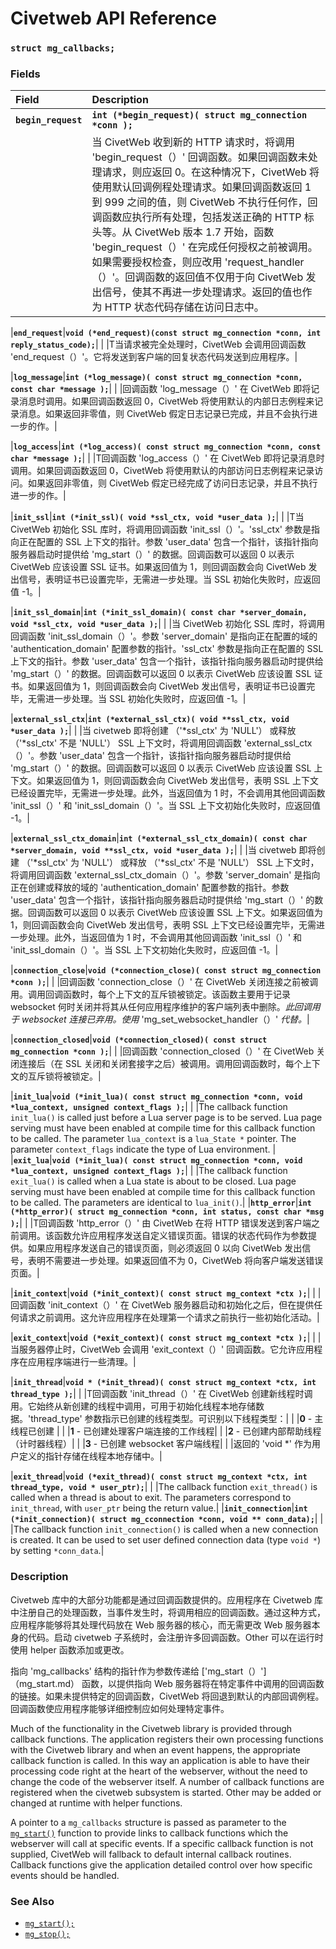 # Civetweb API Reference

### `struct mg_callbacks;`

### Fields

| Field | Description |
| :--- | :--- |
|**`begin_request`**|**`int (*begin_request)( struct mg_connection *conn );`**|
| |当 CivetWeb 收到新的 HTTP 请求时，将调用 'begin_request（）' 回调函数。如果回调函数未处理请求，则应返回 0。在这种情况下，CivetWeb 将使用默认回调例程处理请求。如果回调函数返回 1 到 999 之间的值，则 CivetWeb 不执行任何作，回调函数应执行所有处理，包括发送正确的 HTTP 标头等。从 CivetWeb 版本 1.7 开始，函数 'begin_request（）' 在完成任何授权之前被调用。如果需要授权检查，则应改用 'request_handler（）'。回调函数的返回值不仅用于向 CivetWeb 发出信号，使其不再进一步处理请求。返回的值也作为 HTTP 状态代码存储在访问日志中。 |

|**`end_request`**|**`void (*end_request)(const struct mg_connection *conn, int reply_status_code);`**|
| |T当请求被完全处理时，CivetWeb 会调用回调函数 'end_request（）'。它将发送到客户端的回复状态代码发送到应用程序。|

|**`log_message`**|**`int (*log_message)( const struct mg_connection *conn, const char *message );`**|
| |回调函数 'log_message（）' 在 CivetWeb 即将记录消息时调用。如果回调函数返回 0，CivetWeb 将使用默认的内部日志例程来记录消息。如果返回非零值，则 CivetWeb 假定日志记录已完成，并且不会执行进一步的作。|

|**`log_access`**|**`int (*log_access)( const struct mg_connection *conn, const char *message );`**|
| |T回调函数 'log_access（）' 在 CivetWeb 即将记录消息时调用。如果回调函数返回 0，CivetWeb 将使用默认的内部访问日志例程来记录访问。如果返回非零值，则 CivetWeb 假定已经完成了访问日志记录，并且不执行进一步的作。|

|**`init_ssl`**|**`int (*init_ssl)( void *ssl_ctx, void *user_data );`**|
| |T当 CivetWeb 初始化 SSL 库时，将调用回调函数 'init_ssl（）'。'ssl_ctx' 参数是指向正在配置的 SSL 上下文的指针。参数 'user_data' 包含一个指针，该指针指向服务器启动时提供给 'mg_start（）' 的数据。回调函数可以返回 0 以表示 CivetWeb 应该设置 SSL 证书。如果返回值为 1，则回调函数会向 CivetWeb 发出信号，表明证书已设置完毕，无需进一步处理。当 SSL 初始化失败时，应返回值 -1。|

|**`init_ssl_domain`**|**`int (*init_ssl_domain)( const char *server_domain, void *ssl_ctx, void *user_data );`**|
| |当 CivetWeb 初始化 SSL 库时，将调用回调函数 'init_ssl_domain（）'。参数 'server_domain' 是指向正在配置的域的 'authentication_domain' 配置参数的指针。'ssl_ctx' 参数是指向正在配置的 SSL 上下文的指针。参数 'user_data' 包含一个指针，该指针指向服务器启动时提供给 'mg_start（）' 的数据。回调函数可以返回 0 以表示 CivetWeb 应该设置 SSL 证书。如果返回值为 1，则回调函数会向 CivetWeb 发出信号，表明证书已设置完毕，无需进一步处理。当 SSL 初始化失败时，应返回值 -1。|

|**`external_ssl_ctx`**|**`int (*external_ssl_ctx)( void **ssl_ctx, void *user_data );`**|
| |当 civetweb 即将创建 （'*ssl_ctx' 为 'NULL'） 或释放 （'*ssl_ctx' 不是 'NULL'） SSL 上下文时，将调用回调函数 'external_ssl_ctx（）'。参数 'user_data' 包含一个指针，该指针指向服务器启动时提供给 'mg_start（）' 的数据。回调函数可以返回 0 以表示 CivetWeb 应该设置 SSL 上下文。如果返回值为 1，则回调函数会向 CivetWeb 发出信号，表明 SSL 上下文已经设置完毕，无需进一步处理。此外，当返回值为 1 时，不会调用其他回调函数 'init_ssl（）' 和 'init_ssl_domain（）'。当 SSL 上下文初始化失败时，应返回值 -1。|

|**`external_ssl_ctx_domain`**|**`int (*external_ssl_ctx_domain)( const char *server_domain, void **ssl_ctx, void *user_data );`**|
| |当 civetweb 即将创建 （'*ssl_ctx' 为 'NULL'） 或释放 （'*ssl_ctx' 不是 'NULL'） SSL 上下文时，将调用回调函数 'external_ssl_ctx_domain（）'。参数 'server_domain' 是指向正在创建或释放的域的 'authentication_domain' 配置参数的指针。参数 'user_data' 包含一个指针，该指针指向服务器启动时提供给 'mg_start（）' 的数据。回调函数可以返回 0 以表示 CivetWeb 应该设置 SSL 上下文。如果返回值为 1，则回调函数会向 CivetWeb 发出信号，表明 SSL 上下文已经设置完毕，无需进一步处理。此外，当返回值为 1 时，不会调用其他回调函数 'init_ssl（）' 和 'init_ssl_domain（）'。当 SSL 上下文初始化失败时，应返回值 -1。|

|**`connection_close`**|**`void (*connection_close)( const struct mg_connection *conn );`**|
| |回调函数 'connection_close（）' 在 CivetWeb 关闭连接之前被调用。调用回调函数时，每个上下文的互斥锁被锁定。该函数主要用于记录 websocket 何时关闭并将其从任何应用程序维护的客户端列表中删除。*此回调用于 websocket 连接已弃用。使用* 'mg_set_websocket_handler（）' *代替。*|

|**`connection_closed`**|**`void (*connection_closed)( const struct mg_connection *conn );`**|
| |回调函数 'connection_closed（）' 在 CivetWeb 关闭连接后（在 SSL 关闭和关闭套接字之后）被调用。调用回调函数时，每个上下文的互斥锁将被锁定。|

|**`init_lua`**|**`void (*init_lua)( const struct mg_connection *conn, void *lua_context, unsigned context_flags );`**|
| |The callback function `init_lua()` is called just before a Lua server page is to be served. Lua page serving must have been enabled at compile time for this callback function to be called. The parameter `lua_context` is a `lua_State *` pointer. The parameter `context_flags` indicate the type of Lua environment. |
|**`exit_lua`**|**`void (*init_lua)( const struct mg_connection *conn, void *lua_context, unsigned context_flags );`**|
| |The callback function `exit_lua()` is called when a Lua state is about to be closed. Lua page serving must have been enabled at compile time for this callback function to be called. The parameters are identical to `lua_init()`.|
|**`http_error`**|**`int (*http_error)( struct mg_connection *conn, int status, const char *msg );`**|
| |T回调函数 'http_error（）' 由 CivetWeb 在将 HTTP 错误发送到客户端之前调用。该函数允许应用程序发送自定义错误页面。错误的状态代码作为参数提供。如果应用程序发送自己的错误页面，则必须返回 0 以向 CivetWeb 发出信号，表明不需要进一步处理。如果返回值不为 0，CivetWeb 将向客户端发送错误页面。|

|**`init_context`**|**`void (*init_context)( const struct mg_context *ctx );`**|
| |回调函数 'init_context（）' 在 CivetWeb 服务器启动和初始化之后，但在提供任何请求之前调用。这允许应用程序在处理第一个请求之前执行一些初始化活动。|

|**`exit_context`**|**`void (*exit_context)( const struct mg_context *ctx );`**|
| |当服务器停止时，CivetWeb 会调用 'exit_context（）' 回调函数。它允许应用程序在应用程序端进行一些清理。|

|**`init_thread`**|**`void * (*init_thread)( const struct mg_context *ctx, int thread_type );`**|
| |T回调函数 'init_thread（）' 在 CivetWeb 创建新线程时调用。它始终从新创建的线程中调用，可用于初始化线程本地存储数据。'thread_type' 参数指示已创建的线程类型。可识别以下线程类型：| | |**0** - 主线程已创建 | | |**1** - 已创建处理客户端连接的工作线程| | |**2** - 已创建内部帮助线程（计时器线程）| | |**3** - 已创建 websocket 客户端线程| | |返回的 'void *' 作为用户定义的指针存储在线程本地存储中。|

|**`exit_thread`**|**`void (*exit_thread)( const struct mg_context *ctx, int thread_type, void * user_ptr);`**|
| |The callback function `exit_thread()` is called when a thread is about to exit. The parameters correspond to `init_thread`, with `user_ptr` being the return value.|
|**`init_connection`**|**`int (*init_connection)( struct mg_cconnection *conn, void ** conn_data);`**|
| |The callback function `init_connection()` is called when a new connection is created. It can be used to set user defined connection data (type `void *`) by setting `*conn_data`.|


### Description

Civetweb 库中的大部分功能都是通过回调函数提供的。应用程序在 Civetweb 库中注册自己的处理函数，当事件发生时，将调用相应的回调函数。通过这种方式，应用程序能够将其处理代码放在 Web 服务器的核心，而无需更改 Web 服务器本身的代码。启动 civetweb 子系统时，会注册许多回调函数。Other 可以在运行时使用 helper 函数添加或更改。

指向 'mg_callbacks' 结构的指针作为参数传递给 ['mg_start（）']（mg_start.md） 函数，以提供指向 Web 服务器将在特定事件中调用的回调函数的链接。如果未提供特定的回调函数，CivetWeb 将回退到默认的内部回调例程。回调函数使应用程序能够详细控制应如何处理特定事件。

Much of the functionality in the Civetweb library is provided through callback functions. The application registers their own processing functions with the Civetweb library and when an event happens, the appropriate callback function is called. In this way an application is able to have their processing code right at the heart of the webserver, without the need to change the code of the webserver itself. A number of callback functions are registered when the civetweb subsystem is started. Other may be added or changed at runtime with helper functions.

A pointer to a `mg_callbacks` structure is passed as parameter to the [`mg_start()`](mg_start.md) function to provide links to callback functions which the webserver will call at specific events. If a specific callback function is not supplied, CivetWeb will fallback to default internal callback routines. Callback functions give the application detailed control over how specific events should be handled.

### See Also

* [`mg_start();`](mg_start.md)
* [`mg_stop();`](mg_stop.md)

